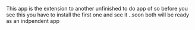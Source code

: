 This app is the extension to another unfinished  to do app of so before you see this you have to install the first one and see it ..soon both will be ready 
as an indpendent app
